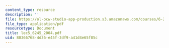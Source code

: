 ```yaml
---
content_type: resource
description: ''
file: https://ol-ocw-studio-app-production.s3.amazonaws.com/courses/6-245-multivariable-control-systems-spring-2004/803667684d36e45f3df9a41d4e65f85c_lec5_6245_2004.pdf
file_type: application/pdf
resourcetype: Document
title: lec5_6245_2004.pdf
uid: 80366768-4d36-e45f-3df9-a41d4e65f85c
---
```

